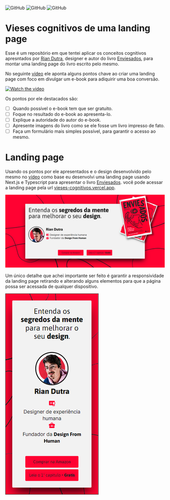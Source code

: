 ![GitHub](https://img.shields.io/github/license/vimigueloli/vieses_cognitivos?color=4e8dec) 
![GitHub](https://img.shields.io/badge/-Next.js-4e8dec?)
![GitHub](https://img.shields.io/badge/-Typescript-4e8dec?)

# Vieses cognitivos de uma landing page
Esse é um repositório em que tentei aplicar os conceitos cognitivos apresntados por [Rian Dutra](https://www.youtube.com/@DesignFromHuman), designer e autor do livro [Enviesados](https://www.amazon.com.br/ENVIESADOS-Psicologia-Cognitivos-produtos-servi%C3%A7os-ebook/dp/B0BMJPS4K3?), para montar uma landing page do livro escrito pelo mesmo.

No seguinte [vídeo](https://www.youtube.com/shorts/1ztU9Y9TH2k)  ele aponta alguns pontos chave ao criar uma landing page com foco em divulgar um e-book para adiquirir uma boa conversão.

[![Watch the video](https://img.youtube.com/vi/1ztU9Y9TH2k/0.jpg)](https://www.youtube.com/shorts/1ztU9Y9TH2k)

Os pontos por ele destacados são:

- [ ] Quando possível o e-book tem que ser gratuito.
- [ ] Foque no resultado do e-book ao apresenta-lo.
- [ ] Explique a autoridade do autor do e-book.
- [ ] Apresente imagens do livro como se ele fosse um livro impresso de fato.
- [ ] Faça um formulário mais simples possível, para garantir o acesso ao mesmo.

# Landing page

Usando os pontos por ele apresentados e o design desenvolvido pelo mesmo no [vídeo](https://www.youtube.com/shorts/1ztU9Y9TH2k) como base eu desenvolvi uma landing  page usando Next.js e Typescript para apresentar o livro [Enviesados](https://www.amazon.com.br/ENVIESADOS-Psicologia-Cognitivos-produtos-servi%C3%A7os-ebook/dp/B0BMJPS4K3?). você pode acessar a landing page pela url [vieses-cognitivos.vercel.app](https://vieses-cognitivos.vercel.app/).

![landing page](https://raw.githubusercontent.com/vimigueloli/vieses_cognitivos/main/public/assets/landing.png)

Um único detalhe que achei importante ser feito é garantir a responsividade da landing page retirando e alterando alguns elementos  para que a página possa ser acessada de qualquer dispositivo.

![phone landing page](https://raw.githubusercontent.com/vimigueloli/vieses_cognitivos/main/public/assets/phone.png)



